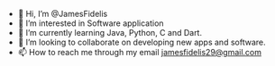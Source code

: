 - 👋 Hi, I’m @JamesFidelis
- 👀 I’m interested in Software application
- 🌱 I’m currently learning Java, Python, C and Dart.
- 💞️ I’m looking to collaborate on developing new apps and software.
- 📫 How to reach me through my email jamesfidelis29@gmail.com

